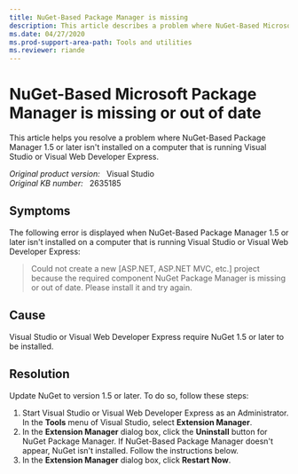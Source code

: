 ```yaml
---
title: NuGet-Based Package Manager is missing
description: This article describes a problem where NuGet-Based Microsoft Package Manager 1.5 or later isn't installed on a computer, and provides a resolution.
ms.date: 04/27/2020
ms.prod-support-area-path: Tools and utilities
ms.reviewer: riande
---
```

# NuGet-Based Microsoft Package Manager is missing or out of date

This article helps you resolve a problem where NuGet-Based Package Manager 1.5 or later isn't installed on a computer that is running Visual Studio or Visual Web Developer Express.

_Original product version:_ &nbsp; Visual Studio  
_Original KB number:_ &nbsp; 2635185

## Symptoms

The following error is displayed when NuGet-Based Package Manager 1.5 or later isn't installed on a computer that is running Visual Studio or Visual Web Developer Express:

> Could not create a new [ASP.NET, ASP.NET MVC, etc.] project because the required component NuGet Package Manager is missing or out of date. Please install it and try again.

## Cause

Visual Studio or Visual Web Developer Express require NuGet 1.5 or later to be installed.

## Resolution

Update NuGet to version 1.5 or later. To do so, follow these steps:

1. Start Visual Studio or Visual Web Developer Express as an Administrator. In the **Tools** menu of Visual Studio, select **Extension Manager**.
2. In the **Extension Manager** dialog box, click the **Uninstall** button for NuGet Package Manager. If NuGet-Based Package Manager doesn't appear, NuGet isn't installed. Follow the instructions below.
3. In the **Extension Manager** dialog box, click **Restart Now**.
